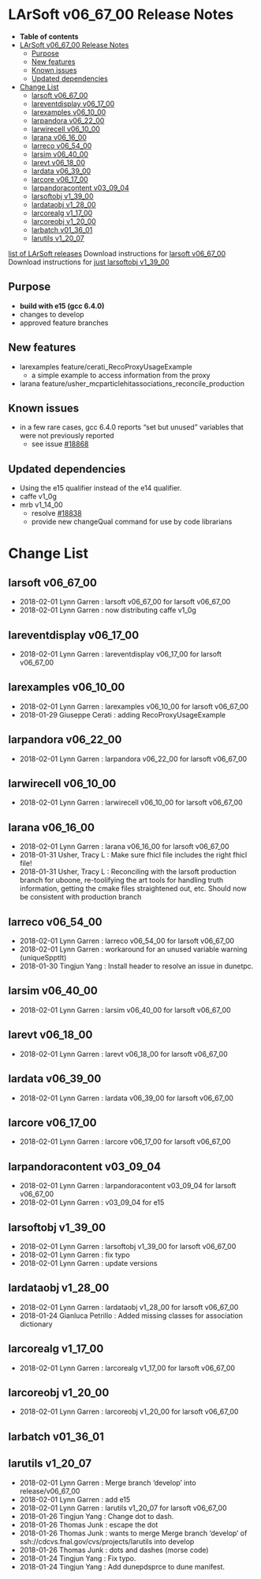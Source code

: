 LArSoft v06\_67\_00 Release Notes
======================================================================

-   **Table of contents**
-   [LArSoft v06\_67\_00 Release Notes](#LArSoft-v06_67_00-Release-Notes)
    -   [Purpose](#Purpose)
    -   [New features](#New-features)
    -   [Known issues](#Known-issues)
    -   [Updated dependencies](#Updated-dependencies)
-   [Change List](#Change-List)
    -   [larsoft v06\_67\_00](#larsoft-v06_67_00)
    -   [lareventdisplay v06\_17\_00](#lareventdisplay-v06_17_00)
    -   [larexamples v06\_10\_00](#larexamples-v06_10_00)
    -   [larpandora v06\_22\_00](#larpandora-v06_22_00)
    -   [larwirecell v06\_10\_00](#larwirecell-v06_10_00)
    -   [larana v06\_16\_00](#larana-v06_16_00)
    -   [larreco v06\_54\_00](#larreco-v06_54_00)
    -   [larsim v06\_40\_00](#larsim-v06_40_00)
    -   [larevt v06\_18\_00](#larevt-v06_18_00)
    -   [lardata v06\_39\_00](#lardata-v06_39_00)
    -   [larcore v06\_17\_00](#larcore-v06_17_00)
    -   [larpandoracontent v03\_09\_04](#larpandoracontent-v03_09_04)
    -   [larsoftobj v1\_39\_00](#larsoftobj-v1_39_00)
    -   [lardataobj v1\_28\_00](#lardataobj-v1_28_00)
    -   [larcorealg v1\_17\_00](#larcorealg-v1_17_00)
    -   [larcoreobj v1\_20\_00](#larcoreobj-v1_20_00)
    -   [larbatch v01\_36\_01](#larbatch-v01_36_01)
    -   [larutils v1\_20\_07](#larutils-v1_20_07)

[list of LArSoft releases](LArSoft_release_list)
Download instructions for [larsoft v06\_67\_00](http://scisoft.fnal.gov/scisoft/bundles/larsoft/v06_67_00/larsoft-v06_67_00.html)
Download instructions for [just larsoftobj v1\_39\_00](http://scisoft.fnal.gov/scisoft/bundles/larsoftobj/v1_39_00/larsoftobj-v1_39_00.html)

Purpose
--------------------

-   **build with e15 (gcc 6.4.0)**
-   changes to develop
-   approved feature branches

New features
------------------------------

-   larexamples feature/cerati\_RecoProxyUsageExample
    -   a simple example to access information from the proxy
-   larana feature/usher\_mcparticlehitassociations\_reconcile\_production

Known issues
------------------------------

-   in a few rare cases, gcc 6.4.0 reports “set but unused” variables that were not previously reported
    -   see issue [\#18868](/redmine/issues/18868 "Bug: new warning from gcc 6.4.0 in larreco TrackFinder (Resolved)")

Updated dependencies
----------------------------------------------

-   Using the e15 qualifier instead of the e14 qualifier.
-   caffe v1\_0g
-   mrb v1\_14\_00
    -   resolve [\#18838](/redmine/issues/18838 "Bug: gitCheckout.sh incorrectly thinks user is not authenticated for read-write access if no xauth data (Closed)")
    -   provide new changeQual command for use by code librarians

Change List
============================

larsoft v06\_67\_00
------------------------------------------

-   2018-02-01 Lynn Garren : larsoft v06\_67\_00 for larsoft v06\_67\_00
-   2018-02-01 Lynn Garren : now distributing caffe v1\_0g

lareventdisplay v06\_17\_00
----------------------------------------------------------

-   2018-02-01 Lynn Garren : lareventdisplay v06\_17\_00 for larsoft v06\_67\_00

larexamples v06\_10\_00
--------------------------------------------------

-   2018-02-01 Lynn Garren : larexamples v06\_10\_00 for larsoft v06\_67\_00
-   2018-01-29 Giuseppe Cerati : adding RecoProxyUsageExample

larpandora v06\_22\_00
------------------------------------------------

-   2018-02-01 Lynn Garren : larpandora v06\_22\_00 for larsoft v06\_67\_00

larwirecell v06\_10\_00
--------------------------------------------------

-   2018-02-01 Lynn Garren : larwirecell v06\_10\_00 for larsoft v06\_67\_00

larana v06\_16\_00
----------------------------------------

-   2018-02-01 Lynn Garren : larana v06\_16\_00 for larsoft v06\_67\_00
-   2018-01-31 Usher, Tracy L : Make sure fhicl file includes the right fhicl file!
-   2018-01-31 Usher, Tracy L : Reconciling with the larsoft production branch for uboone, re-toolifying the art tools for handling truth information, getting the cmake files straightened out, etc. Should now be consistent with production branch

larreco v06\_54\_00
------------------------------------------

-   2018-02-01 Lynn Garren : larreco v06\_54\_00 for larsoft v06\_67\_00
-   2018-02-01 Lynn Garren : workaround for an unused variable warning (uniqueSpptIt)
-   2018-01-30 Tingjun Yang : Install header to resolve an issue in dunetpc.

larsim v06\_40\_00
----------------------------------------

-   2018-02-01 Lynn Garren : larsim v06\_40\_00 for larsoft v06\_67\_00

larevt v06\_18\_00
----------------------------------------

-   2018-02-01 Lynn Garren : larevt v06\_18\_00 for larsoft v06\_67\_00

lardata v06\_39\_00
------------------------------------------

-   2018-02-01 Lynn Garren : lardata v06\_39\_00 for larsoft v06\_67\_00

larcore v06\_17\_00
------------------------------------------

-   2018-02-01 Lynn Garren : larcore v06\_17\_00 for larsoft v06\_67\_00

larpandoracontent v03\_09\_04
--------------------------------------------------------------

-   2018-02-01 Lynn Garren : larpandoracontent v03\_09\_04 for larsoft v06\_67\_00
-   2018-02-01 Lynn Garren : v03\_09\_04 for e15

larsoftobj v1\_39\_00
----------------------------------------------

-   2018-02-01 Lynn Garren : larsoftobj v1\_39\_00 for larsoft v06\_67\_00
-   2018-02-01 Lynn Garren : fix typo
-   2018-02-01 Lynn Garren : update versions

lardataobj v1\_28\_00
----------------------------------------------

-   2018-02-01 Lynn Garren : lardataobj v1\_28\_00 for larsoft v06\_67\_00
-   2018-01-24 Gianluca Petrillo : Added missing classes for association dictionary

larcorealg v1\_17\_00
----------------------------------------------

-   2018-02-01 Lynn Garren : larcorealg v1\_17\_00 for larsoft v06\_67\_00

larcoreobj v1\_20\_00
----------------------------------------------

-   2018-02-01 Lynn Garren : larcoreobj v1\_20\_00 for larsoft v06\_67\_00

larbatch v01\_36\_01
--------------------------------------------

larutils v1\_20\_07
------------------------------------------

-   2018-02-01 Lynn Garren : Merge branch ‘develop’ into release/v06\_67\_00
-   2018-02-01 Lynn Garren : add e15
-   2018-02-01 Lynn Garren : larutils v1\_20\_07 for larsoft v06\_67\_00
-   2018-01-26 Tingjun Yang : Change dot to dash.
-   2018-01-26 Thomas Junk : escape the dot
-   2018-01-26 Thomas Junk : wants to merge Merge branch ‘develop’ of ssh://cdcvs.fnal.gov/cvs/projects/larutils into develop
-   2018-01-26 Thomas Junk : dots and dashes (morse code)
-   2018-01-24 Tingjun Yang : Fix typo.
-   2018-01-24 Tingjun Yang : Add dunepdsprce to dune manifest.
